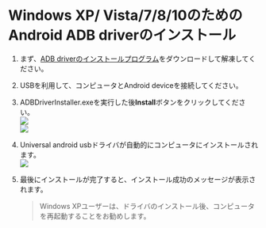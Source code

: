 
# Windows XP/ Vista/7/8/10のためのAndroid ADB driverのインストール

1. まず、[ADB driverのインストールプログラム](http://dl.adbdriver.com/upload/adbdriver.zip)をダウンロードして解凍してください。
2. USBを利用して、コンピュータとAndroid deviceを接続してください。
3. ADBDriverInstaller.exeを実行した後**Install**ボタンをクリックしてください。  
   ![](http://adbdriver.com/images/adb-driver-installer-pending.jpg)      
   ![](http://adbdriver.com/images/install-this-driver-software-anyway.jpg)   
   
4.  Universal android usbドライバが自動的にコンピュータにインストールされます。   
    ![](http://adbdriver.com/images/adb-driver-installer-finished.jpg)   

5.  最後にインストールが完了すると、インストール成功のメッセージが表示されます。
    > Windows XPユーザーは、ドライバのインストール後、コンピュータを再起動することをお勧めします。

